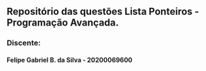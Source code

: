 ## Repositório das questões Lista Ponteiros - Programação Avançada.
### Discente:
#### Felipe Gabriel B. da Silva - 20200069600